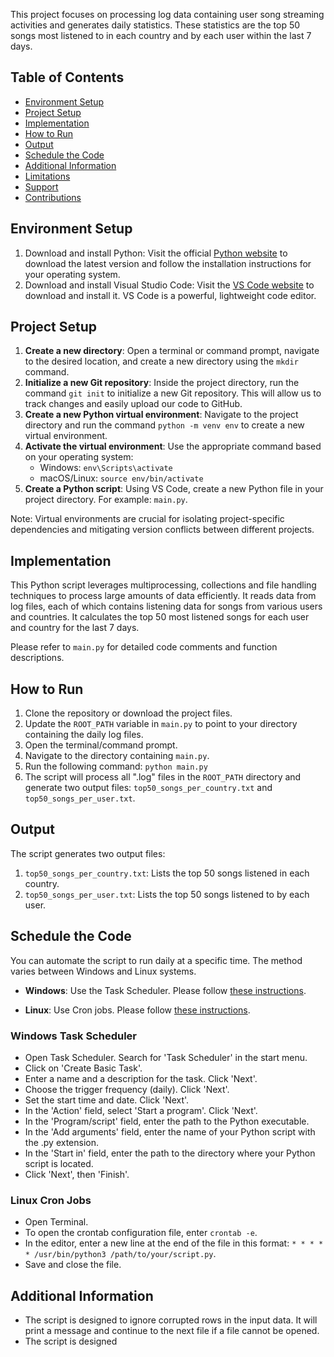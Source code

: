 This project focuses on processing log data containing user song streaming activities and generates daily statistics. These statistics are the top 50 songs most listened to in each country and by each user within the last 7 days.

## Table of Contents
- [Environment Setup](#environment-setup)
- [Project Setup](#project-setup)
- [Implementation](#implementation)
- [How to Run](#how-to-run)
- [Output](#output)
- [Schedule the Code](#schedule-the-code)
- [Additional Information](#additional-information)
- [Limitations](#limitations)
- [Support](#support)
- [Contributions](#contributions)

## Environment Setup
1. Download and install Python: Visit the official [Python website](https://www.python.org/) to download the latest version and follow the installation instructions for your operating system.
2. Download and install Visual Studio Code: Visit the [VS Code website](https://code.visualstudio.com/) to download and install it. VS Code is a powerful, lightweight code editor.

## Project Setup
1. **Create a new directory**: Open a terminal or command prompt, navigate to the desired location, and create a new directory using the `mkdir` command.
2. **Initialize a new Git repository**: Inside the project directory, run the command `git init` to initialize a new Git repository. This will allow us to track changes and easily upload our code to GitHub.
3. **Create a new Python virtual environment**: Navigate to the project directory and run the command `python -m venv env` to create a new virtual environment.
4. **Activate the virtual environment**: Use the appropriate command based on your operating system:
    - Windows: `env\Scripts\activate`
    - macOS/Linux: `source env/bin/activate`
5. **Create a Python script**: Using VS Code, create a new Python file in your project directory. For example: `main.py`.

Note: Virtual environments are crucial for isolating project-specific dependencies and mitigating version conflicts between different projects.

## Implementation
This Python script leverages multiprocessing, collections and file handling techniques to process large amounts of data efficiently. It reads data from log files, each of which contains listening data for songs from various users and countries. It calculates the top 50 most listened songs for each user and country for the last 7 days.

Please refer to `main.py` for detailed code comments and function descriptions.

## How to Run
1. Clone the repository or download the project files.
2. Update the `ROOT_PATH` variable in `main.py` to point to your directory containing the daily log files.
3. Open the terminal/command prompt.
4. Navigate to the directory containing `main.py`.
5. Run the following command: `python main.py`
6. The script will process all ".log" files in the `ROOT_PATH` directory and generate two output files: `top50_songs_per_country.txt` and `top50_songs_per_user.txt`.

## Output
The script generates two output files:
1. `top50_songs_per_country.txt`: Lists the top 50 songs listened in each country.
2. `top50_songs_per_user.txt`: Lists the top 50 songs listened to by each user.

## Schedule the Code
You can automate the script to run daily at a specific time. The method varies between Windows and Linux systems.

- **Windows**: Use the Task Scheduler. Please follow [these instructions](#windows-task-scheduler).

- **Linux**: Use Cron jobs. Please follow [these instructions](#linux-cron-jobs).

### Windows Task Scheduler
- Open Task Scheduler. Search for 'Task Scheduler' in the start menu.
- Click on 'Create Basic Task'.
- Enter a name and a description for the task. Click 'Next'.
- Choose the trigger frequency (daily). Click 'Next'.
- Set the start time and date. Click 'Next'.
- In the 'Action' field, select 'Start a program'. Click 'Next'.
- In the 'Program/script' field, enter the path to the Python executable.
- In the 'Add arguments' field, enter the name of your Python script with the .py extension.
- In the 'Start in' field, enter the path to the directory where your Python script is located.
- Click 'Next', then 'Finish'.

### Linux Cron Jobs
- Open Terminal.
- To open the crontab configuration file, enter `crontab -e`.
- In the editor, enter a new line at the end of the file in this format: `* * * * * /usr/bin/python3 /path/to/your/script.py`.
- Save and close the file.

## Additional Information
- The script is designed to ignore corrupted rows in the input data. It will print a message and continue to the next file if a file cannot be opened.
- The script is designed


